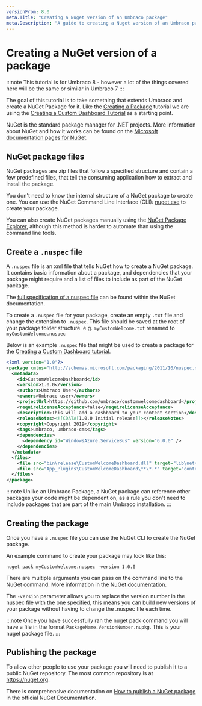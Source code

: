 ```yaml
---
versionFrom: 8.0
meta.Title: "Creating a Nuget version of an Umbraco package"
meta.Description: "A guide to creating a Nuget version of an Umbraco package"
---
```


# Creating a NuGet version of a package

:::note
This tutorial is for Umbraco 8 - however a lot of the things covered here will be the same or similar in Umbraco 7
:::

The goal of this tutorial is to take something that extends Umbraco and create a NuGet Package for it. Like the [Creating a Package](../Creating-a-Package/index.md) tutorial we are using the [Creating a Custom Dashboard Tutorial](../../../Tutorials/Creating-a-Custom-Dashboard/index.md) as a starting point.

NuGet is the standard package manager for .NET projects. More information about NuGet and how it works can be found on the [Microsoft documentation pages for NuGet](https://docs.microsoft.com/en-us/nuget/what-is-nuget).

## NuGet package files

NuGet packages are zip files that follow a specified structure and contain a few predefined files, that tell the consuming application how to extract and install the package. 

You don't need to know the internal structure of a NuGet package to create one. You can use the NuGet Command Line Interface (CLI): [nuget.exe](https://www.nuget.org/downloads) to create your package.

You can also create NuGet packages manually using the [NuGet Package Explorer](https://github.com/NuGetPackageExplorer/NuGetPackageExplorer), although this method is harder to automate than using the command line tools. 

## Create a `.nuspec` file

A `.nuspec` file is an xml file that tells NuGet how to create a NuGet package. It contains basic information about a package, and dependencies that your package might require and a list of files to include as part of the NuGet package.

The [full specification of a nuspec file](https://docs.microsoft.com/en-us/nuget/reference/nuspec) can be found within the NuGet documentation. 

To create a `.nuspec` file for your package, create an empty `.txt` file and change the extension to `.nuspec`. This file should be saved at the root of your package folder structure.
e.g. `myCustomWelcome.txt` renamed to `myCustomWelcome.nuspec`

Below is an example `.nuspec` file that might be used to create a package for the [Creating a Custom Dashboard tutorial](../../../Tutorials/Creating-a-Custom-Dashboard/index.md). 

```xml
<?xml version="1.0"?>
<package xmlns="http://schemas.microsoft.com/packaging/2011/10/nuspec.xsd">
  <metadata>
    <id>CustomWelcomeDashboard</id>
    <version>1.0.0</version>
    <authors>Umbraco User</authors>
    <owners>Umbraco user</owners>
    <projectUrl>https://github.com/umbraco/customwelcomedashboard</projectUrl>
    <requireLicenseAcceptance>false</requireLicenseAcceptance>
    <description>This will add a dashboard to your content section</description>
    <releaseNotes><![CDATA[1.0.0 Initial release]]></releaseNotes>
    <copyright>Copyright 2019</copyright>
    <tags>umbraco, umbraco-cms</tags>
    <dependencies>
      <dependency id="WindowsAzure.ServiceBus" version="6.0.0" />
    </dependencies>
  </metadata>
  <files>
    <file src="bin\release\CustomWelcomeDashboard.dll" target="lib\net462" />
    <file src="App_Plugins\CustomWelcomeDashboard\**\*.*" target="content\App_Plugins\CustomWelcomeDashboard" />
  </files>
</package>
```

:::note 
Unlike an Umbraco Package, a NuGet package can reference other packages your code might be dependent on, as a rule you don't need to include packages that are part of the main Umbraco installation.
:::

## Creating the package 
Once you have a `.nuspec` file you can use the NuGet CLI to create the NuGet package. 

An example command to create your package may look like this:
```
nuget pack myCustomWelcome.nuspec -version 1.0.0 
```

There are multiple arguments you can pass on the command line to the NuGet command.  More information in the [NuGet documentation](https://docs.microsoft.com/en-us/nuget/reference/nuget-exe-cli-reference). 

The `-version` parameter allows you to replace the version number in the nuspec file with the one specified, this means you can build new versions of your package without having to change the .nuspec file each time.

:::note
Once you have successfully ran the nuget pack command you will have a file in the format `PackageName.VersionNumber.nupkg`. This is your nuget package file. 
:::

## Publishing the package 
To allow other people to use your package you will need to publish it to a public NuGet repository. The most common repository is at https://nuget.org.

There is comprehensive documentation on [How to publish a NuGet package](https://docs.microsoft.com/en-us/nuget/nuget-org/publish-a-package) in the official NuGet Documentation.
